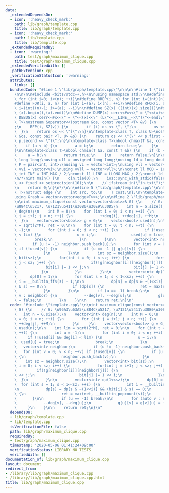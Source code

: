 ```yaml
---
data:
  _extendedDependsOn:
  - icon: ':heavy_check_mark:'
    path: lib/graph/template.cpp
    title: lib/graph/template.cpp
  - icon: ':heavy_check_mark:'
    path: lib/template.cpp
    title: lib/template.cpp
  _extendedRequiredBy:
  - icon: ':warning:'
    path: test/graph/maximum_clique.cpp
    title: test/graph/maximum_clique.cpp
  _extendedVerifiedWith: []
  _pathExtension: cpp
  _verificationStatusIcon: ':warning:'
  attributes:
    links: []
  bundledCode: "#line 1 \"lib/graph/template.cpp\"\n\n\n\n#line 1 \"lib/template.cpp\"\
    \n\n\n\n#include <bits/stdc++.h>\n\nusing namespace std;\n\n#define REP(i, n)\
    \ for (int i=0; i<(n); ++i)\n#define RREP(i, n) for (int i=(int)(n)-1; i>=0; --i)\n\
    #define FOR(i, a, n) for (int i=(a); i<(n); ++i)\n#define RFOR(i, a, n) for (int\
    \ i=(int)(n)-1; i>=(a); --i)\n\n#define SZ(x) ((int)(x).size())\n#define ALL(x)\
    \ (x).begin(),(x).end()\n\n#define DUMP(x) cerr<<#x<<\" = \"<<(x)<<endl\n#define\
    \ DEBUG(x) cerr<<#x<<\" = \"<<(x)<<\" (L\"<<__LINE__<<\")\"<<endl;\n\ntemplate<class\
    \ T>\nostream &operator<<(ostream &os, const vector <T> &v) {\n    os << \"[\"\
    ;\n    REP(i, SZ(v)) {\n        if (i) os << \", \";\n        os << v[i];\n  \
    \  }\n    return os << \"]\";\n}\n\ntemplate<class T, class U>\nostream &operator<<(ostream\
    \ &os, const pair <T, U> &p) {\n    return os << \"(\" << p.first << \" \" <<\
    \ p.second << \")\";\n}\n\ntemplate<class T>\nbool chmax(T &a, const T &b) {\n\
    \    if (a < b) {\n        a = b;\n        return true;\n    }\n    return false;\n\
    }\n\ntemplate<class T>\nbool chmin(T &a, const T &b) {\n    if (b < a) {\n   \
    \     a = b;\n        return true;\n    }\n    return false;\n}\n\nusing ll =\
    \ long long;\nusing ull = unsigned long long;\nusing ld = long double;\nusing\
    \ P = pair<int, int>;\nusing vi = vector<int>;\nusing vll = vector<ll>;\nusing\
    \ vvi = vector<vi>;\nusing vvll = vector<vll>;\n\nconst ll MOD = 1e9 + 7;\nconst\
    \ int INF = INT_MAX / 2;\nconst ll LINF = LLONG_MAX / 2;\nconst ld eps = 1e-9;\n\
    \n/*\nint main() {\n    cin.tie(0);\n    ios::sync_with_stdio(false);\n    cout\
    \ << fixed << setprecision(10);\n\n    // ifstream in(\"in.txt\");\n    // cin.rdbuf(in.rdbuf());\n\
    \n    return 0;\n}\n*/\n\n\n#line 5 \"lib/graph/template.cpp\"\n\ntemplate<typename\
    \ T>\nstruct edge {\n    int src, to;\n    T cost;\n};\n\ntemplate<typename T>\n\
    using Graph = vector<vector<edge<T>>>;\n\n\n#line 2 \"lib/graph/maximum_clique.cpp\"\
    \n\nint maximum_clique(const vector<vector<bool>>& G) {\n    // G: \u96A3\u63A5\
    \u884C\u5217, \u7121\u5411\u30B0\u30E9\u30D5\n    int n = G.size();\n    vector<int>\
    \ deg(n);\n    int M = 0;\n    for (int i = 0; i < n; ++i) {\n        for (int\
    \ j = i+1; j < n; ++j) {\n            ++deg[i], ++deg[j], ++M;\n        }\n  \
    \  }\n    vector<vector<bool>> g = G;\n    vector<bool> used(n);\n\n    int lim\
    \ = sqrt(2*M), ret = 0;\n\n    for (int t = 0; t < n; ++t) {\n        int u =\
    \ -1;\n        for (int i = 0; i < n; ++i) {\n            if (!used[i] && deg[i]\
    \ < lim) {\n                u = i;\n                used[u] = true;\n        \
    \        break;\n            }\n        }\n\n        vector<int> neighbor;\n \
    \       if (u != -1) neighbor.push_back(u);\n        for (int v = 0; v < n; ++v)\
    \ if (!used[v]) {\n            if (u == -1 || g[u][v]) {\n                neighbor.push_back(v);\n\
    \            }\n        }\n\n        int sz = neighbor.size();\n        vector<int>\
    \ bit(sz);\n        for(int i = 0; i < sz; i++) {\n            for(int j = i+1;\
    \ j < sz; j++) {\n                if(!g[neighbor[i]][neighbor[j]]) {\n       \
    \             bit[i] |= 1 << j;\n                    bit[j] |= 1 << i;\n     \
    \           }\n            }\n        }\n\n        vector<int> dp(1<<sz);\n  \
    \      dp[0] = 1;\n        for (int s = 1; s < 1<<sz; ++s) {\n            int\
    \ i = __builtin_ffs(s) - 1;\n\n            dp[s] = dp[s & ~(1<<i)] && (bit[i]\
    \ & s) == 0;\n            if (dp[s]) {\n                ret = max(ret, __builtin_popcount(s));\n\
    \            }\n        }\n\n        if (u == -1) break;\n\n        for (auto\
    \ v : neighbor) {\n            --deg[v], --deg[u];\n            g[u][v] = g[v][u]\
    \ = false;\n        }\n    }\n\n    return ret;\n}\n"
  code: "#include \"template.cpp\"\n\nint maximum_clique(const vector<vector<bool>>&\
    \ G) {\n    // G: \u96A3\u63A5\u884C\u5217, \u7121\u5411\u30B0\u30E9\u30D5\n \
    \   int n = G.size();\n    vector<int> deg(n);\n    int M = 0;\n    for (int i\
    \ = 0; i < n; ++i) {\n        for (int j = i+1; j < n; ++j) {\n            ++deg[i],\
    \ ++deg[j], ++M;\n        }\n    }\n    vector<vector<bool>> g = G;\n    vector<bool>\
    \ used(n);\n\n    int lim = sqrt(2*M), ret = 0;\n\n    for (int t = 0; t < n;\
    \ ++t) {\n        int u = -1;\n        for (int i = 0; i < n; ++i) {\n       \
    \     if (!used[i] && deg[i] < lim) {\n                u = i;\n              \
    \  used[u] = true;\n                break;\n            }\n        }\n\n     \
    \   vector<int> neighbor;\n        if (u != -1) neighbor.push_back(u);\n     \
    \   for (int v = 0; v < n; ++v) if (!used[v]) {\n            if (u == -1 || g[u][v])\
    \ {\n                neighbor.push_back(v);\n            }\n        }\n\n    \
    \    int sz = neighbor.size();\n        vector<int> bit(sz);\n        for(int\
    \ i = 0; i < sz; i++) {\n            for(int j = i+1; j < sz; j++) {\n       \
    \         if(!g[neighbor[i]][neighbor[j]]) {\n                    bit[i] |= 1\
    \ << j;\n                    bit[j] |= 1 << i;\n                }\n          \
    \  }\n        }\n\n        vector<int> dp(1<<sz);\n        dp[0] = 1;\n      \
    \  for (int s = 1; s < 1<<sz; ++s) {\n            int i = __builtin_ffs(s) - 1;\n\
    \n            dp[s] = dp[s & ~(1<<i)] && (bit[i] & s) == 0;\n            if (dp[s])\
    \ {\n                ret = max(ret, __builtin_popcount(s));\n            }\n \
    \       }\n\n        if (u == -1) break;\n\n        for (auto v : neighbor) {\n\
    \            --deg[v], --deg[u];\n            g[u][v] = g[v][u] = false;\n   \
    \     }\n    }\n\n    return ret;\n}\n"
  dependsOn:
  - lib/graph/template.cpp
  - lib/template.cpp
  isVerificationFile: false
  path: lib/graph/maximum_clique.cpp
  requiredBy:
  - test/graph/maximum_clique.cpp
  timestamp: '2020-05-06 01:41:24+09:00'
  verificationStatus: LIBRARY_NO_TESTS
  verifiedWith: []
documentation_of: lib/graph/maximum_clique.cpp
layout: document
redirect_from:
- /library/lib/graph/maximum_clique.cpp
- /library/lib/graph/maximum_clique.cpp.html
title: lib/graph/maximum_clique.cpp
---
```

